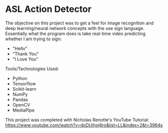 # ASL Action Detector

The objective on this project was to get a feel for image recognition and deep learning/neural network concepts with the use sign language. Essentially what the program does is take real-time video predicting whether I am trying to sign:
- "Hello"
- "Thank You"
- "I Love You"

Tools/Technologies Used:
- Python
- Tensorflow
- Scikit-learn
- NumPy
- Pandas
- OpenCV
- MediaPipe

This project was completed with Nicholas Renotte's YouTube Tutorial: https://www.youtube.com/watch?v=doDUihpj6ro&list=LL&index=2&t=3964s

